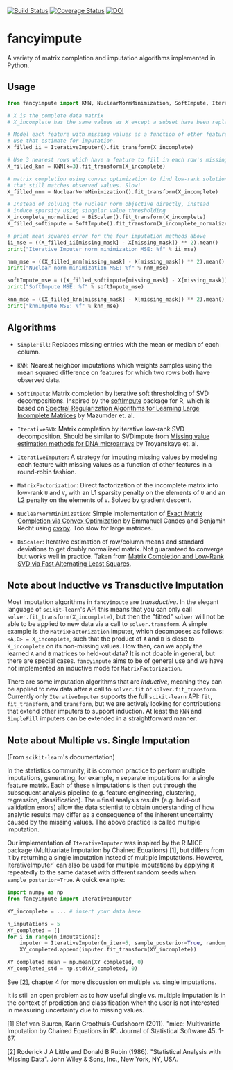 [![Build Status](https://travis-ci.org/iskandr/fancyimpute.svg?branch=master)](https://travis-ci.org/iskandr/fancyimpute) [![Coverage Status](https://coveralls.io/repos/github/iskandr/fancyimpute/badge.svg?branch=master)](https://coveralls.io/github/iskandr/fancyimpute?branch=master) [![DOI](https://zenodo.org/badge/doi/10.5281/zenodo.51773.svg)](http://dx.doi.org/10.5281/zenodo.51773)


# fancyimpute

A variety of matrix completion and imputation algorithms implemented in Python.

## Usage

```python
from fancyimpute import KNN, NuclearNormMinimization, SoftImpute, IterativeImputer, BiScaler

# X is the complete data matrix
# X_incomplete has the same values as X except a subset have been replace with NaN

# Model each feature with missing values as a function of other features, and
# use that estimate for imputation.
X_filled_ii = IterativeImputer().fit_transform(X_incomplete)

# Use 3 nearest rows which have a feature to fill in each row's missing features
X_filled_knn = KNN(k=3).fit_transform(X_incomplete)

# matrix completion using convex optimization to find low-rank solution
# that still matches observed values. Slow!
X_filled_nnm = NuclearNormMinimization().fit_transform(X_incomplete)

# Instead of solving the nuclear norm objective directly, instead
# induce sparsity using singular value thresholding
X_incomplete_normalized = BiScaler().fit_transform(X_incomplete)
X_filled_softimpute = SoftImpute().fit_transform(X_incomplete_normalized)

# print mean squared error for the four imputation methods above
ii_mse = ((X_filled_ii[missing_mask] - X[missing_mask]) ** 2).mean()
print("Iterative Imputer norm minimization MSE: %f" % ii_mse)

nnm_mse = ((X_filled_nnm[missing_mask] - X[missing_mask]) ** 2).mean()
print("Nuclear norm minimization MSE: %f" % nnm_mse)

softImpute_mse = ((X_filled_softimpute[missing_mask] - X[missing_mask]) ** 2).mean()
print("SoftImpute MSE: %f" % softImpute_mse)

knn_mse = ((X_filled_knn[missing_mask] - X[missing_mask]) ** 2).mean()
print("knnImpute MSE: %f" % knn_mse)
```

## Algorithms

* `SimpleFill`: Replaces missing entries with the mean or median of each column.

* `KNN`: Nearest neighbor imputations which weights samples using the mean squared difference
on features for which two rows both have observed data.

* `SoftImpute`: Matrix completion by iterative soft thresholding of SVD decompositions. Inspired by the [softImpute](https://web.stanford.edu/~hastie/swData/softImpute/vignette.html) package for R, which is based on [Spectral Regularization Algorithms for Learning Large Incomplete Matrices](http://web.stanford.edu/~hastie/Papers/mazumder10a.pdf) by Mazumder et. al.

* `IterativeSVD`: Matrix completion by iterative low-rank SVD decomposition. Should be similar to SVDimpute from [Missing value estimation methods for DNA microarrays](http://www.ncbi.nlm.nih.gov/pubmed/11395428) by Troyanskaya et. al.

* `IterativeImputer`: A strategy for imputing missing values by modeling each feature with missing values as a function of other features in a round-robin fashion.

* `MatrixFactorization`: Direct factorization of the incomplete matrix into low-rank `U` and `V`, with an L1 sparsity penalty on the elements of `U` and an L2 penalty on the elements of `V`. Solved by gradient descent.

* `NuclearNormMinimization`: Simple implementation of [Exact Matrix Completion via Convex Optimization](http://statweb.stanford.edu/~candes/papers/MatrixCompletion.pdf
) by Emmanuel Candes and Benjamin Recht using [cvxpy](http://www.cvxpy.org). Too slow for large matrices.

* `BiScaler`: Iterative estimation of row/column means and standard deviations to get doubly normalized
matrix. Not guaranteed to converge but works well in practice. Taken from [Matrix Completion and Low-Rank SVD via Fast Alternating Least Squares](http://arxiv.org/abs/1410.2596).

## Note about Inductive vs Transductive Imputation
Most imputation algorithms in `fancyimpute` are *transductive*. In the elegant language of `scikit-learn`'s API
this means that you can only call `solver.fit_transform(X_incomplete)`, but then the "fitted" `solver` will not
be able to be applied to new data via a call to `solver.transform`. A simple example is the `MatrixFactorization`
imputer, which decomposes as follows: `<A,B> = X_incomplete`, such that the product of `A` and `B` is close
to `X_incomplete` on its non-missing values. How then, can we apply the learned `A` and `B` matrices to
held-out data? It is not doable in general, but there are special cases. `fancyimpute` aims to be of general
use and we have not implemented an inductive mode for `MatrixFactorization`.

There are some imputation algorithms that are *inductive*, meaning they can be applied to new data after a call to
`solver.fit` or `solver.fit_transform`. Currently only `IterativeImputer` supports the full `scikit-learn` API: `fit`, `fit_transform`,
and `transform`, but we are actively looking for contributions that extend other imputers to support
induction. At least the `KNN` and `SimpleFill` imputers can be extended in a straightforward manner.

## Note about Multiple vs. Single Imputation
(From `scikit-learn`'s documentation)

In the statistics community, it is common practice to perform multiple imputations,
generating, for example, ``m`` separate imputations for a single feature matrix.
Each of these ``m`` imputations is then put through the subsequent analysis pipeline
(e.g. feature engineering, clustering, regression, classification). The ``m`` final
analysis results (e.g. held-out validation errors) allow the data scientist
to obtain understanding of how analytic results may differ as a consequence
of the inherent uncertainty caused by the missing values. The above practice
is called multiple imputation.

Our implementation of `IterativeImputer` was inspired by the R MICE
package (Multivariate Imputation by Chained Equations) [1], but differs from
it by returning a single imputation instead of multiple imputations.  However,
IterativeImputer` can also be used for multiple imputations by applying
it repeatedly to the same dataset with different random seeds when
``sample_posterior=True``. A quick example:

```python
import numpy as np
from fancyimpute import IterativeImputer

XY_incomplete = ... # insert your data here

n_imputations = 5
XY_completed = []
for i in range(n_imputations):
    imputer = IterativeImputer(n_iter=5, sample_posterior=True, random_state=i)
    XY_completed.append(imputer.fit_transform(XY_incomplete))

XY_completed_mean = np.mean(XY_completed, 0)
XY_completed_std = np.std(XY_completed, 0)
```

See [2], chapter 4 for more discussion on multiple
vs. single imputations.

It is still an open problem as to how useful single vs. multiple imputation is in
the context of prediction and classification when the user is not interested in
measuring uncertainty due to missing values.

[1] Stef van Buuren, Karin Groothuis-Oudshoorn (2011). "mice: Multivariate
   Imputation by Chained Equations in R". Journal of Statistical Software 45:
   1-67.

[2] Roderick J A Little and Donald B Rubin (1986). "Statistical Analysis
    with Missing Data". John Wiley & Sons, Inc., New York, NY, USA.
